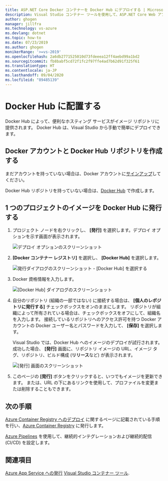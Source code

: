 ```yaml
---
title: ASP.NET Core Docker コンテナーを Docker Hub にデプロイする | Microsoft Docs
description: Visual Studio コンテナー ツールを使用して、ASP.NET Core Web アプリを Docker Hub にデプロイする方法を説明します
author: ghogen
manager: jillfra
ms.technology: vs-azure
ms.devlang: dotnet
ms.topic: how-to
ms.date: 07/23/2019
ms.author: ghogen
monikerRange: '>=vs-2019'
ms.openlocfilehash: 2a6db2771525010d73fdeeea12ff4aebd99a1bd2
ms.sourcegitcommit: fb8babf5cd72f1fc2f97ffe4ad7b62d91f325f61
ms.translationtype: HT
ms.contentlocale: ja-JP
ms.lasthandoff: 09/04/2020
ms.locfileid: "89485139"
---
```

# <a name="deploy-to-docker-hub"></a>Docker Hub に配置する

Docker Hub によって、便利なホスティング サービスがイメージ リポジトリに提供されます。 Docker Hub は、Visual Studio から手動で簡単にデプロイできます。

## <a name="create-a-docker-account-and-docker-hub-repository"></a>Docker アカウントと Docker Hub リポジトリを作成する

まだアカウントを持っていない場合は、Docker アカウントに[サインアップ](https://hub.docker.com/signup)してください。

Docker Hub リポジトリを持っていない場合は、[Docker Hub](https://hub.docker.com/) で作成します。

## <a name="publish-the-image-for-a-single-project-to-docker-hub"></a>1 つのプロジェクトのイメージを Docker Hub に発行する

1. プロジェクト ノードを右クリックし、 **[発行]** を選択します。デプロイ オプションを示す画面が表示されます。

   ![デプロイ オプションのスクリーンショット](media/container-tools/vs-2019/docker-container-registry.png)

1. **[Docker コンテナー レジストリ]** を選択し、 **[Docker Hub]** を選択します。

   ![発行ダイアログのスクリーンショット - [Docker Hub] を選択する](media/deploy-docker-hub/container-tools-docker-hub-deploy.png)

1. Docker 資格情報を入力します。

   ![[Docker Hub] ダイアログのスクリーンショット](media/deploy-docker-hub/container-tools-docker-hub-credentials.png)

1. 自分のリポジトリ (組織の一部ではない) に接続する場合は、 **[個人のレポジトリに発行する]** チェックボックスをオンのままにします。 リポジトリが組織によって所有されている場合は、チェックボックスをオフにして、組織名を入力します。 接続しているリポジトリへのアクセス許可を持つ Docker アカウントの Docker ユーザー名とパスワードを入力して、 **[保存]** を選択します。  

   Visual Studio では、Docker Hub へのイメージのデプロイが試行されます。  成功した場合、 **[発行]** 画面に、リポジトリ イメージの URL、イメージ タグ、リポジトリ、ビルド構成 (**リリース**など) が表示されます。

   ![[発行] 画面のスクリーンショット](media/deploy-docker-hub/container-tools-docker-hub-finished.png)

1. このページの **[発行]** ボタンをクリックすると、いつでもイメージを更新できます。  または、URL の下にあるリンクを使用して、プロファイルを変更または削除することもできます。

## <a name="next-steps"></a>次の手順

[Azure Container Registry へのデプロイ](hosting-web-apps-in-docker.md) に関するページに記載されている手順を行い、[Azure Container Registry](/azure/container-registry/) に発行します。

[Azure Pipelines](/azure/devops/pipelines/?view=azure-devops) を使用して、継続的インテグレーションおよび継続的配信 (CI/CD) を設定します。

## <a name="see-also"></a>関連項目

[Azure App Service への発行](deploy-app-service.md)
[Visual Studio コンテナー ツール](./index.yml).